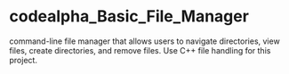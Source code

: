 # codealpha_Basic_File_Manager
command-line file manager that allows users to navigate directories, view files, create directories, and remove files. Use C++ file handling for this project.
